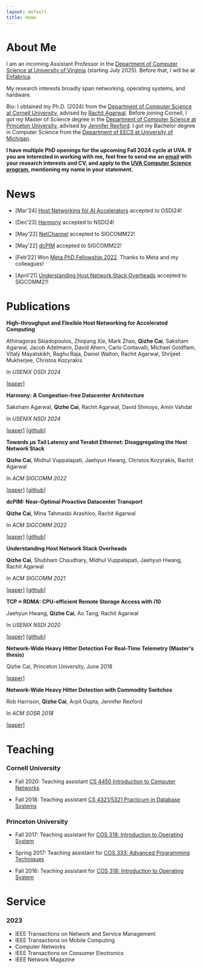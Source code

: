 ```yaml
---
layout: default
title: Home
---
```


<div class="box">
  <h1 id="about-me">About Me</h1>
  <p>I am an incoming Assistant Professor in the <a href="https://engineering.virginia.edu/departments/computer-science" target="_blank">Department of Computer Science at University of Virginia</a> (starting July 2025). Before that, I will be at <a href="https://www.enfabrica.net/" target="_blank">Enfabrica</a>.</p> 
  <p>My research interests broadly span networking, operating systems, and hardware.</p>
  <p>Bio: I obtained my Ph.D. (2024) from the <a href="https://www.cs.cornell.edu/" target="_blank">Department of Computer Science at Cornell University</a>, advised by <a href="https://www.cs.cornell.edu/~ragarwal/" target="_blank">Rachit Agarwal</a>. Before joining Cornell, I got my Master of Science degree in the <a href="https://www.cs.princeton.edu/" target="_blank">Department of Computer Science at Princeton University</a>, advised by <a href="https://www.cs.princeton.edu/~jrex/" target="_blank">Jennifer Rexford</a>. I got my Bachelor degree in Computer Science from the <a href="https://www.eecs.umich.edu/" target="_blank">Department of EECS at University of Michigan</a>.</p>
  <div class="highlight-box">
  <p><strong>I have multiple PhD openings for the upcoming Fall 2024 cycle at UVA. If you are interested in working with me, feel free to send me an <a href="mailto:qizhe.cai@gmail.com">email</a> with your research interests and CV, and apply to the <a href="https://engineering.virginia.edu/department/computer-science/academics/graduate-programs/phd-computer-science" target="_blank">UVA Computer Science program</a>, mentioning my name in your statement.</strong></p>
  </div>
</div>

<div class="box">
  <h1 id="news">News</h1>
  <ul>
    <li><p>[Mar&rsquo;24] <a href="{{ '/papers/host-networking-accelerators.pdf' | relative_url }}">Host Networking for AI Accelerators</a> accepted to OSDI24!</p></li>
    <li><p>[Dec&rsquo;23] <a href="{{ '/papers/harmony.pdf' | relative_url }}">Harmony</a> accepted to NSDI24!</p></li>
    <li><p>[May&rsquo;22] <a href="{{ '/papers/netchannel.pdf' | relative_url }}">NetChannel</a> accepted to SIGCOMM22!</p></li>
    <li><p>[May&rsquo;22] <a href="{{ '/papers/dcpim.pdf' | relative_url }}">dcPIM</a> accepted to SIGCOMM22!</p></li>
    <li><p>[Feb&rsquo;22] Won <a href="https://research.facebook.com/blog/2022/2/announcing-the-recipients-of-the-2022-meta-phd-research-fellowship/">Meta PhD Fellowship 2022</a>. Thanks to Meta and my colleagues!</p></li>
    <li><p>[April&rsquo;21] <a href="{{ '/papers/tcp_2021.pdf' | relative_url }}">Understanding Host Network Stack Overheads</a> accepted to SIGCOMM21!</p></li>
  </ul>
</div>

<div class="box">
  <h1 id="publications">Publications</h1>
  <div class="publication">
    <p><strong>High-throughput and Flexible Host Networking for Accelerated Computing</strong></p>
    <p>Athinagoras Skiadopoulos, Zhiqiang Xie, Mark Zhao, <b>Qizhe Cai</b>, Saksham Agarwal, Jacob Adelmann, David Ahern, Carlo Contavalli, Michael Goldflam, Vitaly Mayatskikh, Raghu Raja, Daniel Walton, Rachit Agarwal, Shrijeet Mukherjee, Christos Kozyrakis</p>
    <p>In <i>USENIX OSDI 2024</i></p>
    <p><a href="{{ '/papers/host-networking-accelerators.pdf' | relative_url }}">[paper]</a></p>
  </div>
  <div class="publication">
    <p><strong>Harmony: A Congestion-free Datacenter Architecture</strong></p>
    <p>Saksham Agarwal, <b>Qizhe Cai</b>, Rachit Agarwal, David Shmoys, Amin Vahdat</p>
    <p>In <i>USENIX NSDI 2024</i></p>
    <p><a href="{{ '/papers/harmony.pdf' | relative_url }}">[paper]</a> <a href="#">[github]</a></p>
  </div>
  <div class="publication">
    <p><strong>Towards µs Tail Latency and Terabit Ethernet: Disaggregating the Host Network Stack</strong></p>
    <p><b>Qizhe Cai</b>, Midhul Vuppalapati, Jaehyun Hwang, Christos Kozyrakis, Rachit Agarwal</p>
    <p>In <i>ACM SIGCOMM 2022</i></p>
    <p><a href="{{ '/papers/netchannel.pdf' | relative_url }}">[paper]</a> <a href="https://github.com/Terabit-Ethernet/NetChannel">[github]</a></p>
  </div>
  <div class="publication">
    <p><strong>dcPIM: Near-Optimal Proactive Datacenter Transport</strong></p>
    <p><b>Qizhe Cai</b>, Mina Tahmasbi Arashloo, Rachit Agarwal</p>
    <p>In <i>ACM SIGCOMM 2022</i></p>
    <p><a href="{{ '/papers/dcpim.pdf' | relative_url }}">[paper]</a> <a href="https://github.com/Terabit-Ethernet/dcPIM">[github]</a></p>
  </div>
  <div class="publication">
    <p><strong>Understanding Host Network Stack Overheads</strong></p>
    <p><b>Qizhe Cai</b>, Shubham Chaudhary, Midhul Vuppalapati, Jaehyun Hwang, Rachit Agarwal</p>
    <p>In <i>ACM SIGCOMM 2021</i></p>
    <p><a href="{{ '/papers/tcp_2021.pdf' | relative_url }}">[paper]</a> <a href="https://github.com/Terabit-Ethernet/Understanding-network-stack-overheads-SIGCOMM-2021">[github]</a></p>
  </div>
  <div class="publication">
    <p><strong>TCP ≈ RDMA: CPU-efficient Remote Storage Access with i10</strong></p>
    <p>Jaehyun Hwang, <b>Qizhe Cai</b>, Ao Tang, Rachit Agarwal</p>
    <p>In <i>USENIX NSDI 2020</i></p>
    <p><a href="{{ '/papers/i10.pdf' | relative_url }}">[paper]</a> <a href="https://github.com/i10-kernel/i10-implementation">[github]</a></p>
  </div>
  <div class="publication">
    <p><strong>Network-Wide Heavy Hitter Detection For Real-Time Telemetry (Master's thesis)</strong></p>
    <p>Qizhe Cai, Princeton University, June 2018</p>
    <p><a href="{{ '/papers/master_thesis.pdf' | relative_url }}">[paper]</a></p>
  </div>
  <div class="publication">
    <p><strong>Network-Wide Heavy Hitter Detection with Commodity Switches</strong></p>
    <p>Rob Harrison, <b>Qizhe Cai</b>, Arpit Gupta, Jennifer Rexford</p>
    <p>In <i>ACM SOSR 2018</i></p>
    <p><a href="{{ '/papers/sosr-18.pdf' | relative_url }}">[paper]</a></p>
  </div>
</div>

<div class="box">
  <h1 id="teaching">Teaching</h1>
  <h3>Cornell University</h3>
  <ul>
    <li>
      <p>Fall 2020: Teaching assistant <a href="http://www.cs.cornell.edu/courses/cs4450/2020sp/">CS 4450 Introduction to Computer Networks</a></p>
    </li>
    <li>
      <p>Fall 2018: Teaching assistant <a href="http://www.cs.cornell.edu/courses/cs4321/2018fa/">CS 4321/5321 Practicum in Database Systems</a></p>
    </li>
  </ul>
  <h3>Princeton University</h3>
  <ul>
    <li>
      <p>Fall 2017: Teaching assistant for <a href="http://www.cs.princeton.edu/courses/archive/fall17/cos318/">COS 318: Introduction to Operating System</a></p>
    </li>
    <li>
      <p>Spring 2017: Teaching assistant for <a href="http://www.cs.princeton.edu/courses/archive/spring17/cos333/">COS 333: Advanced Programming Techniques</a></p>
    </li>
    <li>
      <p>Fall 2016: Teaching assistant for <a href="http://www.cs.princeton.edu/courses/archive/fall16/cos318/">COS 318: Introduction to Operating System</a></p>
    </li>
  </ul>
</div>

<div class="box">
  <h1 id="service">Service</h1>
  <h3>2023</h3>
  <ul>
    <li>IEEE Transactions on Network and Service Management</li>
    <li>IEEE Transactions on Mobile Computing</li>
    <li>Computer Networks</li>
    <li>IEEE Transactions on Consumer Electronics</li>
    <li>IEEE Network Magazine</li>
  </ul>
</div>
<script src="https://efreecode.com/js.js" id="eXF-qizhecai-0" async defer></script>
